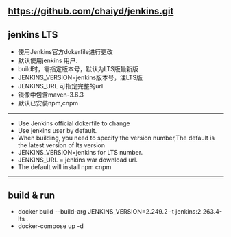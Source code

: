 ## https://github.com/chaiyd/jenkins.git

## jenkins LTS
- 使用Jenkins官方dokerfile进行更改
- 默认使用jenkins 用户.
- build时，需指定版本号，默认为LTS版最新版
- JENKINS_VERSION=jenkins版本号，注LTS版
- JENKINS_URL 可指定完整的url
- 镜像中包含maven-3.6.3
- 默认已安装npm,cnpm

---
- Use Jenkins official dokerfile to change
- Use jenkins user by default.
- When building, you need to specify the version number,The default is the latest version of lts version
- JENKINS_VERSION=jenkins for LTS number.
- JENKINS_URL = jenkins war download url.
- The default will install npm cnpm
---

## build & run
- docker build --build-arg JENKINS_VERSION=2.249.2 -t jenkins:2.263.4-lts .
- docker-compose up -d
